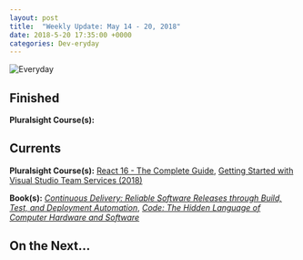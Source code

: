 ```yaml
---
layout: post
title:  "Weekly Update: May 14 - 20, 2018"
date: 2018-5-20 17:35:00 +0000
categories: Dev-eryday
---
```



![Everyday](https://farm1.staticflickr.com/967/41362483664_6321808246.jpg)



## Finished

**Pluralsight Course(s):** 

## Currents

**Pluralsight Course(s):** [React 16 - The Complete Guide][re], [Getting Started with Visual Studio Team Services (2018)][vsts]

**Book(s):** *[Continuous Delivery: Reliable Software Releases through Build, Test, and Deployment Automation][cd]*, *[Code: The Hidden Language of Computer Hardware and Software][code]*

## On the Next...



[re]: https://www.udemy.com/react-the-complete-guide-incl-redux/
[cd]: https://www.amazon.com/Continuous-Delivery-Deployment-Automation-Addison-Wesley/dp/0321601912
[code]: https://www.amazon.com/Code-Language-Computer-Developer-Practices-ebook/dp/B00JDMPOK2/
[jss]: https://app.pluralsight.com/library/courses/play-by-play-javascript-security/table-of-contents
[vsts]: https://app.pluralsight.com/library/courses/getting-started-visual-studio-team-services-2018/table-of-contents
[son]: https://sonarwhal.com/
[owa]: https://www.owasp.org/index.php/Category:OWASP_Top_Ten_Project
[oid]: https://github.com/IdentityModel/oidc-client-js
[cf]: https://codefights.com/